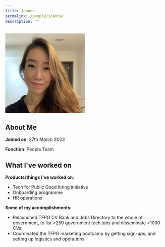 ```yaml
---
title: Joanna
permalink: /people/joanna/
description: ""
---
```

<img src="/images/headshots/Joanna.jpg" alt="Joanna" style="width:50%;margin-left:0">

## About Me
**Joined on**: 27th March 2023

**Function**: People Team

## What I've worked on

**Products/things I've worked on**: 
* Tech for Public Good hiring initiative
* Onboarding programme
* HR operations

**Some of my accomplishments**:
*   Relaunched TFPG CV Bank and Jobs Directory to the whole of government, to list &gt;250 government tech jobs and disseminate &gt;1000 CVs
* Coordinated the TFPG marketing bootcamp by getting sign-ups, and setting up logistics and operations